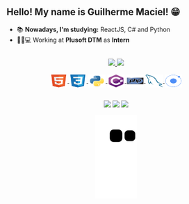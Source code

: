 ## Hello! My name is Guilherme Maciel! 😁

<!--STATUS GITHUB-->
  - 📚 <b>Nowadays, I'm studying:</b> ReactJS, C# and Python
  - 👨‍💼💻 Working at <b>Plusoft DTM</b> as <b>Intern</b> 
##
<div align="center">
  <a href="https://github.com/Guilherme-Maciel">
  <img height="180em" src="https://github-readme-stats.vercel.app/api?username=Guilherme-Maciel&show_icons=true&theme=vision-friendly-dark&include_all_commits=true&count_private=true"/>
  <img height="180em" src="https://github-readme-stats.vercel.app/api/top-langs/?username=Guilherme-Maciel&layout=compact&langs_count=7&theme=vision-friendly-dark"/>
    
<!--TECNOLOGIAS-->
</div>
<div align="center" style="display: inline_block"><br>
  <img align="center" alt="Gui-HTML" height="30" width="40" src="https://raw.githubusercontent.com/devicons/devicon/master/icons/html5/html5-original.svg">
  <img align="center" alt="Gui-CSS" height="30" width="40" src="https://raw.githubusercontent.com/devicons/devicon/master/icons/css3/css3-original.svg">
  <img align="center" alt="Gui-Python" height="30" width="40" src="https://raw.githubusercontent.com/devicons/devicon/master/icons/python/python-original.svg">
  <img align="center" alt="Gui-Csharp" height="30" width="40" src="https://raw.githubusercontent.com/devicons/devicon/master/icons/csharp/csharp-original.svg">
  <img align="center" alt="Gui-Php" height="30" width="40" src="https://raw.githubusercontent.com/devicons/devicon/master/icons/php/php-original.svg">
  <img align="center" alt="Gui-Mysql" height="30" width="40" src="https://raw.githubusercontent.com/devicons/devicon/master/icons/mysql/mysql-original.svg">
  <img align="center" alt="Gui-Ionic" height="30" width="40" src="https://raw.githubusercontent.com/devicons/devicon/master/icons/ionic/ionic-original.svg">
</div>

##

<!--SOCIAL MEDIA: https://dev.to/envoy_/150-badges-for-github-pnk-->
<div align="center"
  <a href = "mailto:guilherme5932.ms@gmail.com"><img src="https://img.shields.io/badge/-Gmail-%23333?style=for-the-badge&logo=gmail&logoColor=white" target="_blank"></a>
  <a href="https://www.linkedin.com/in/guilherme-maciel-5055321a7/" target="_blank"><img src="https://img.shields.io/badge/-LinkedIn-%230077B5?style=for-the-badge&logo=linkedin&logoColor=white" target="_blank"></a>
  <a href="https://proguyzo.blogspot.com/" target="_blank"><img src="https://img.shields.io/badge/Blogger-FF5722?style=for-the-badge&logo=blogger&logoColor=white" target="_blank"></a> 
    
  ![Snake animation](https://github.com/Guilherme-Maciel/Guilherme-Maciel/blob/output/github-contribution-grid-snake.svg)
</div>


